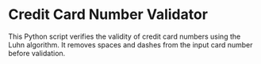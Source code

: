 # Credit Card Number Validator

This Python script verifies the validity of credit card numbers using the Luhn algorithm. It removes spaces and dashes from the input card number before validation.